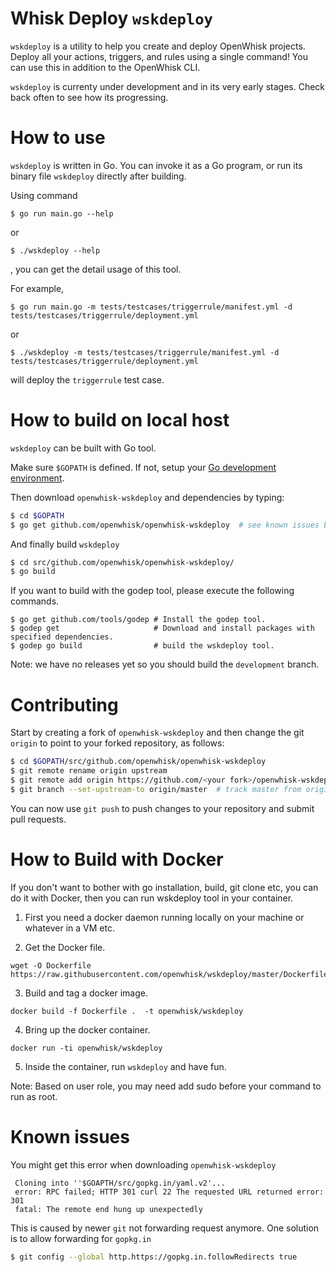 # Whisk Deploy `wskdeploy`

`wskdeploy` is a utility to help you create and deploy OpenWhisk projects. Deploy all your actions, triggers, and rules using a single command! You can use this in addition to the OpenWhisk CLI.

`wskdeploy` is currenty under development and in its very early stages.  Check back often to see how its progressing.

# How to use
`wskdeploy` is written in Go. You can invoke it as a Go program, or run its binary file `wskdeploy` directly after building.

Using command
```
$ go run main.go --help
```
or
```
$ ./wskdeploy --help
```
, you can get the detail usage of this tool.


For example,
```
$ go run main.go -m tests/testcases/triggerrule/manifest.yml -d tests/testcases/triggerrule/deployment.yml
```
or
```
$ ./wskdeploy -m tests/testcases/triggerrule/manifest.yml -d tests/testcases/triggerrule/deployment.yml
```
will deploy the `triggerrule` test case.

# How to build on local host
`wskdeploy` can be built with Go tool.

Make sure `$GOPATH` is defined. If not, setup your [Go development environment](https://golang.org/doc/code.html).

Then download `openwhisk-wskdeploy` and dependencies by typing:

```sh
$ cd $GOPATH
$ go get github.com/openwhisk/openwhisk-wskdeploy  # see known issues below if you get an error
```

And finally build `wskdeploy`

```sh
$ cd src/github.com/openwhisk/openwhisk-wskdeploy/
$ go build
```

If you want to build with the godep tool, please execute the following commands.

```
$ go get github.com/tools/godep # Install the godep tool.
$ godep get                     # Download and install packages with specified dependencies.
$ godep go build                # build the wskdeploy tool.
```

Note: we have no releases yet so you should build the `development` branch.

# Contributing

Start by creating a fork of `openwhisk-wskdeploy` and then change the git `origin` to point to
your forked repository, as follows:

```sh
$ cd $GOPATH/src/github.com/openwhisk/openwhisk-wskdeploy
$ git remote rename origin upstream
$ git remote add origin https://github.com/<your fork>/openwhisk-wskdeploy
$ git branch --set-upstream-to origin/master  # track master from origin now
```

You can now use `git push` to push changes to your repository and submit pull requests.

# How to Build with Docker
If you don't want to bother with go installation, build, git clone etc, you can do it with Docker, then
you can run wskdeploy tool in your container.

1. First you need a docker daemon running locally on your machine or whatever in a VM etc.

2. Get the Docker file.
 ```
 wget -O Dockerfile https://raw.githubusercontent.com/openwhisk/wskdeploy/master/Dockerfile
 ```

3. Build and tag a docker image.
```
docker build -f Dockerfile .  -t openwhisk/wskdeploy
```

4. Bring up the docker container.
```
docker run -ti openwhisk/wskdeploy
```
5. Inside the container, run `wskdeploy` and have fun.

Note: Based on user role, you may need add sudo before your command to run as root.

# Known issues

You might get this error when downloading `openwhisk-wskdeploy`

     Cloning into ''$GOAPTH/src/gopkg.in/yaml.v2'...
     error: RPC failed; HTTP 301 curl 22 The requested URL returned error: 301
     fatal: The remote end hung up unexpectedly

This is caused by newer `git` not forwarding request anymore. One solution is to allow forwarding for `gopkg.in`

```sh
$ git config --global http.https://gopkg.in.followRedirects true
```
